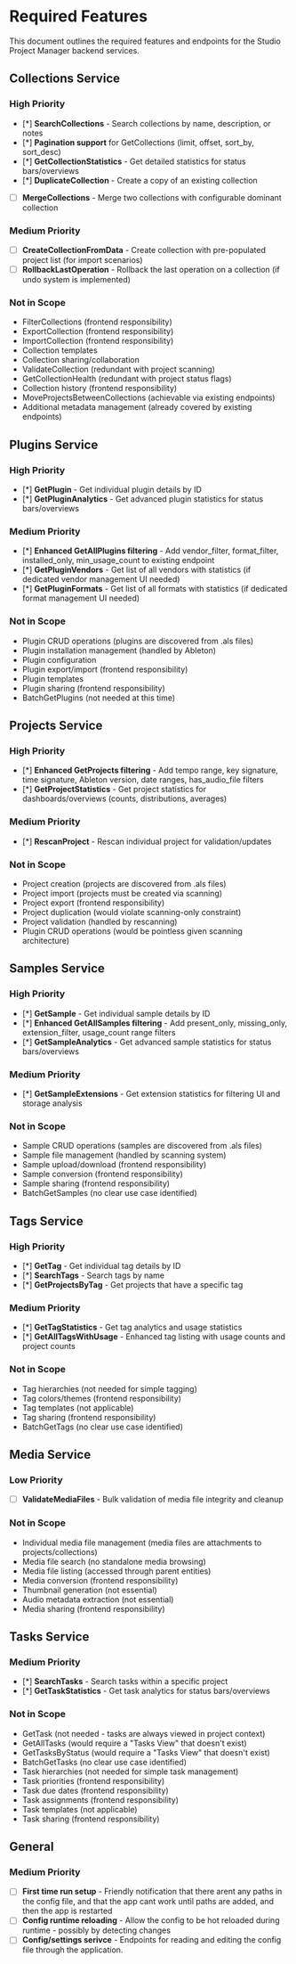 # Required Features

This document outlines the required features and endpoints for the Studio Project Manager backend services.

## Collections Service

### High Priority
- [*] **SearchCollections** - Search collections by name, description, or notes
- [*] **Pagination support** for GetCollections (limit, offset, sort_by, sort_desc)
- [*] **GetCollectionStatistics** - Get detailed statistics for status bars/overviews
- [*] **DuplicateCollection** - Create a copy of an existing collection
- [ ] **MergeCollections** - Merge two collections with configurable dominant collection

### Medium Priority
- [ ] **CreateCollectionFromData** - Create collection with pre-populated project list (for import scenarios)
- [ ] **RollbackLastOperation** - Rollback the last operation on a collection (if undo system is implemented)

### Not in Scope
- FilterCollections (frontend responsibility)
- ExportCollection (frontend responsibility)
- ImportCollection (frontend responsibility)
- Collection templates
- Collection sharing/collaboration
- ValidateCollection (redundant with project scanning)
- GetCollectionHealth (redundant with project status flags)
- Collection history (frontend responsibility)
- MoveProjectsBetweenCollections (achievable via existing endpoints)
- Additional metadata management (already covered by existing endpoints)

## Plugins Service

### High Priority
- [*] **GetPlugin** - Get individual plugin details by ID
- [*] **GetPluginAnalytics** - Get advanced plugin statistics for status bars/overviews

### Medium Priority
- [*] **Enhanced GetAllPlugins filtering** - Add vendor_filter, format_filter, installed_only, min_usage_count to existing endpoint
- [*] **GetPluginVendors** - Get list of all vendors with statistics (if dedicated vendor management UI needed)
- [*] **GetPluginFormats** - Get list of all formats with statistics (if dedicated format management UI needed)

### Not in Scope
- Plugin CRUD operations (plugins are discovered from .als files)
- Plugin installation management (handled by Ableton)
- Plugin configuration
- Plugin export/import (frontend responsibility)
- Plugin templates
- Plugin sharing (frontend responsibility)
- BatchGetPlugins (not needed at this time)

## Projects Service

### High Priority
- [*] **Enhanced GetProjects filtering** - Add tempo range, key signature, time signature, Ableton version, date ranges, has_audio_file filters
- [*] **GetProjectStatistics** - Get project statistics for dashboards/overviews (counts, distributions, averages)

### Medium Priority
- [*] **RescanProject** - Rescan individual project for validation/updates

### Not in Scope
- Project creation (projects are discovered from .als files)
- Project import (projects must be created via scanning)
- Project export (frontend responsibility)
- Project duplication (would violate scanning-only constraint)
- Project validation (handled by rescanning)
- Plugin CRUD operations (would be pointless given scanning architecture)

## Samples Service

### High Priority
- [*] **GetSample** - Get individual sample details by ID
- [*] **Enhanced GetAllSamples filtering** - Add present_only, missing_only, extension_filter, usage_count range filters
- [*] **GetSampleAnalytics** - Get advanced sample statistics for status bars/overviews

### Medium Priority
- [*] **GetSampleExtensions** - Get extension statistics for filtering UI and storage analysis

### Not in Scope
- Sample CRUD operations (samples are discovered from .als files)
- Sample file management (handled by scanning system)
- Sample upload/download (frontend responsibility)
- Sample conversion (frontend responsibility)
- Sample sharing (frontend responsibility)
- BatchGetSamples (no clear use case identified)

## Tags Service

### High Priority
- [*] **GetTag** - Get individual tag details by ID
- [*] **SearchTags** - Search tags by name
- [*] **GetProjectsByTag** - Get projects that have a specific tag

### Medium Priority
- [*] **GetTagStatistics** - Get tag analytics and usage statistics
- [*] **GetAllTagsWithUsage** - Enhanced tag listing with usage counts and project counts

### Not in Scope
- Tag hierarchies (not needed for simple tagging)
- Tag colors/themes (frontend responsibility)
- Tag templates (not applicable)
- Tag sharing (frontend responsibility)
- BatchGetTags (no clear use case identified)

## Media Service

### Low Priority
- [ ] **ValidateMediaFiles** - Bulk validation of media file integrity and cleanup

### Not in Scope
- Individual media file management (media files are attachments to projects/collections)
- Media file search (no standalone media browsing)
- Media file listing (accessed through parent entities)
- Media conversion (frontend responsibility)
- Thumbnail generation (not essential)
- Audio metadata extraction (not essential)
- Media sharing (frontend responsibility)

## Tasks Service

### Medium Priority
- [*] **SearchTasks** - Search tasks within a specific project
- [*] **GetTaskStatistics** - Get task analytics for status bars/overviews

### Not in Scope
- GetTask (not needed - tasks are always viewed in project context)
- GetAllTasks (would require a "Tasks View" that doesn't exist)
- GetTasksByStatus (would require a "Tasks View" that doesn't exist)
- BatchGetTasks (no clear use case identified)
- Task hierarchies (not needed for simple task management)
- Task priorities (frontend responsibility)
- Task due dates (frontend responsibility)
- Task assignments (frontend responsibility)
- Task templates (not applicable)
- Task sharing (frontend responsibility)

## General

### Medium Priority
- [ ] **First time run setup** - Friendly notification that there arent any paths in the config file, and that the app cant work until paths are added, and then the app is restarted
- [ ] **Config runtime reloading** - Allow the config to be hot reloaded during runtime - possibly by detecting changes
- [ ] **Config/settings serivce** - Endpoints for reading and editing the config file through the application.